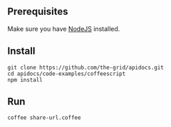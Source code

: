 
## Prerequisites

Make sure you have [NodeJS](https://www.nodejs.org) installed.

## Install

    git clone https://github.com/the-grid/apidocs.git
    cd apidocs/code-examples/coffeescript
    npm install

## Run

    coffee share-url.coffee
